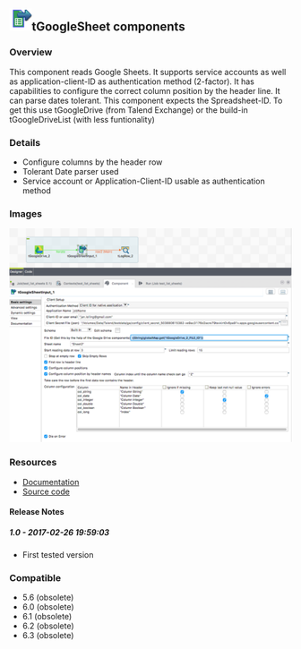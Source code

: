 ## <img src='./logo.jpg' width='40' height='40'>tGoogleSheet components

### Overview
This component reads Google Sheets.
It supports service accounts as well as application-client-ID as authentication method (2-factor).
It has capabilities to configure the correct column position by the header line.
It can parse dates tolerant.
This component expects the Spreadsheet-ID. To get this use tGoogleDrive (from Talend Exchange) or the build-in tGoogleDriveList (with less funtionality)
### Details
* Configure columns by the header row
* Tolerant Date parser used
* Service account or Application-Client-ID usable as authentication method
### Images
<a href='./screenshots/v_1.0__1.jpg'><img src='./screenshots/v_1.0__1.jpg' ></a>


### Resources
 * <a href=https://github.com/jlolling/talendcomp_tGoogleSheet/releases/download/1.0/tGoogleSheet.pdf>Documentation</a>
 * <a href=https://github.com/jlolling/talendcomp_tGoogleSheet>Source code</a>

#### Release Notes

##### 1.0 - 2017-02-26 19:59:03
* First tested version
### Compatible
 -  5.6 (obsolete)
 -   6.0 (obsolete)
 -   6.1 (obsolete)
 -   6.2 (obsolete)
 -   6.3 (obsolete)